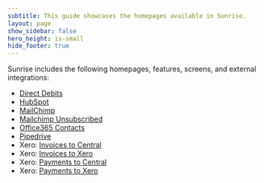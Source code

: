 ```yaml
---
subtitle: This guide showcases the homepages available in Sunrise.
layout: page
show_sidebar: false
hero_height: is-small
hide_footer: true
---
```


Sunrise includes the following homepages, features, screens, and external integrations:

* [Direct Debits](../guides/sunrise/directdebits.md)
* [HubSpot](../guides/sunrise/HubSpot.md)
* [MailChimp](../guides/sunrise/MailChimp.md)
* [Mailchimp Unsubscribed](../guides/sunrise/MailchimpUnsubscribed.md)
* [Office365 Contacts](../guides/sunrise/Office365Contacts.md)
* [Pipedrive](../guides/sunrise/Pipedrive.md)
* Xero: [Invoices to Central](../guides/sunrise/InvoicesToCentral.md)
* Xero: [Invoices to Xero](../guides/sunrise/InvoicesToXero.md)
* Xero: [Payments to Central](../guides/sunrise/PaymentsToCentral.md)
* Xero: [Payments to Xero](../guides/sunrise/PaymentsToXero.md)
